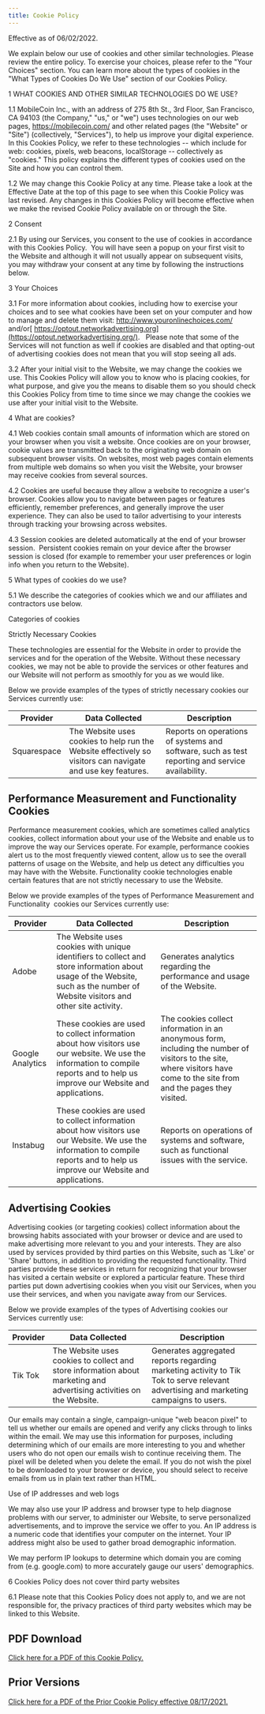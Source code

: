 ```yaml
---
title: Cookie Policy 
---
```

Effective as of 06/02/2022.

We explain below our use of cookies and other similar technologies. Please review the entire policy. To exercise your choices, please refer to the "Your Choices" section. You can learn more about the types of cookies in the "What Types of Cookies Do We Use" section of our Cookies Policy. 

1 WHAT COOKIES AND OTHER SIMILAR TECHNOLOGIES DO WE USE?

1.1 MobileCoin Inc., with an address of 275 8th St., 3rd Floor, San Francisco, CA 94103 (the Company," "us," or "we") uses technologies on our web pages, <https://mobilecoin.com/> and other related pages (the "Website" or "Site") (collectively, "Services"), to help us improve your digital experience. In this Cookies Policy, we refer to these technologies -- which include for web: cookies, pixels, web beacons, localStorage -- collectively as "cookies." This policy explains the different types of cookies used on the Site and how you can control them.

1.2 We may change this Cookie Policy at any time. Please take a look at the Effective Date at the top of this page to see when this Cookie Policy was last revised. Any changes in this Cookies Policy will become effective when we make the revised Cookie Policy available on or through the Site.

2 Consent

2.1  By using our Services, you consent to the use of cookies in accordance with this Cookies Policy.  You will have seen a popup on your first visit to the Website and although it will not usually appear on subsequent visits, you may withdraw your consent at any time by following the instructions below.

3 Your Choices

3.1  For more information about cookies, including how to exercise your choices and to see what cookies have been set on your computer and how to manage and delete them visit: http://www.youronlinechoices.com/ and/or[  https://optout.networkadvertising.org](https://optout.networkadvertising.org/).   Please note that some of the Services will not function as well if cookies are disabled and that opting-out of advertising cookies does not mean that you will stop seeing all ads.

3.2 After your initial visit to the Website, we may change the cookies we use. This Cookies Policy will allow you to know who is placing cookies, for what purpose, and give you the means to disable them so you should check this Cookies Policy from time to time since we may change the cookies we use after your initial visit to the Website.

4 What are cookies?

4.1 Web cookies contain small amounts of information which are stored on your browser when you visit a website. Once cookies are on your browser, cookie values are transmitted back to the originating web domain on subsequent browser visits. On websites, most web pages contain elements from multiple web domains so when you visit the Website, your browser may receive cookies from several sources. 

4.2 Cookies are useful because they allow a website to recognize a user's browser. Cookies allow you to navigate between pages or features efficiently, remember preferences, and generally improve the user experience. They can also be used to tailor advertising to your interests through tracking your browsing across websites.

4.3 Session cookies are deleted automatically at the end of your browser session.  Persistent cookies remain on your device after the browser session is closed (for example to remember your user preferences or login info when you return to the Website).

5 What types of cookies do we  use?

5.1 We describe the categories of cookies which we and our affiliates and contractors use below.

Categories of cookies

Strictly Necessary Cookies

These technologies are essential for the Website in order to provide the services and for the operation of the Website. Without these necessary cookies, we may not be able to provide the services or other features and our Website will not perform as smoothly for you as we would like.

Below we provide examples of the types of strictly necessary cookies our Services currently use:

| Provider | Data Collected | Description |
|---|----|----|
| Squarespace | The Website uses cookies to help run the Website effectively so visitors can navigate and use key features. | Reports on operations of systems and software, such as test reporting and service availability. |

## Performance Measurement and Functionality Cookies
Performance measurement cookies, which are sometimes called analytics cookies, collect information about your use of the Website and enable us to improve the way our Services operate. For example, performance cookies alert us to the most frequently viewed content, allow us to see the overall patterns of usage on the Website, and help us detect any difficulties you may have with the Website. Functionality cookie technologies enable certain features that are not strictly necessary to use the Website. 

Below we provide examples of the types of Performance Measurement and Functionality  cookies our Services currently use:

| Provider | Data Collected | Description |
|---|----|----|
| Adobe | The Website uses cookies with unique identifiers to collect and store information about usage of the Website, such as the number of Website visitors and other site activity. | Generates analytics regarding the performance and usage of the Website. |
| Google Analytics | These cookies are used to collect information about how visitors use our website. We use the information to compile reports and to help us improve our Website and applications.  | The cookies collect information in an anonymous form, including the number of visitors to the site, where visitors have come to the site from and the pages they visited. |
| Instabug | These cookies are used to collect information about how visitors use our Website. We use the information to compile reports and to help us improve our Website and applications.  | Reports on operations of systems and software, such as functional issues with the service. |


## Advertising Cookies 

Advertising cookies (or targeting cookies) collect information about the browsing habits associated with your browser or device and are used to make advertising more relevant to you and your interests. They are also used by services provided by third parties on this Website, such as 'Like' or 'Share' buttons, in addition to providing the requested functionality. Third parties provide these services in return for recognizing that your browser has visited a certain website or explored a particular feature. These third parties put down advertising cookies when you visit our Services, when you use their services, and when you navigate away from our Services.

Below we provide examples of the types of Advertising cookies our Services currently use:

| Provider | Data Collected | Description |
|---|----|----|
| Tik Tok | The Website uses cookies to collect and store information about marketing and advertising activities on the Website.  | Generates aggregated reports regarding marketing activity to Tik Tok to serve relevant advertising and marketing campaigns to users. |

Our emails may contain a single, campaign-unique "web beacon pixel" to tell us whether our emails are opened and verify any clicks through to links within the email. We may use this information for purposes, including determining which of our emails are more interesting to you and whether users who do not open our emails wish to continue receiving them. The pixel will be deleted when you delete the email. If you do not wish the pixel to be downloaded to your browser or device, you should select to receive emails from us in plain text rather than HTML.

Use of IP addresses and web logs

We may also use your IP address and browser type to help diagnose problems with our server, to administer our Website, to serve personalized advertisements, and to improve the service we offer to you. An IP address is a numeric code that identifies your computer on the internet. Your IP address might also be used to gather broad demographic information.

We may perform IP lookups to determine which domain you are coming from (e.g. google.com) to more accurately gauge our users' demographics.

6 Cookies Policy does not cover third party websites

6.1 Please note that this Cookies Policy does not apply to, and we are not responsible for, the privacy practices of third party websites which may be linked to this Website.

## PDF Download 
[Click here for a PDF of this Cookie Policy.](https://github.com/mobilecoinofficial/developer-portal/raw/main/info/Cookie%20Policy%20-%20Web%20Only.pdf)

## Prior Versions
[Click here for a PDF of the Prior Cookie Policy effective 08/17/2021.](https://github.com/mobilecoinofficial/developer-portal/raw/main/info/MCI_Privacy_policy_2021.pdf)
